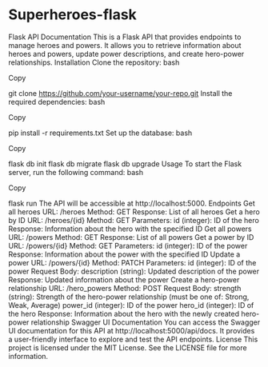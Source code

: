 # Superheroes-flask
Flask API Documentation
This is a Flask API that provides endpoints to manage heroes and powers. It allows you to retrieve information about heroes and powers, update power descriptions, and create hero-power relationships.
Installation
Clone the repository:
bash

Copy

   git clone https://github.com/your-username/your-repo.git
Install the required dependencies:
bash

Copy

   pip install -r requirements.txt
Set up the database:
bash

Copy

   flask db init
   flask db migrate
   flask db upgrade
Usage
To start the Flask server, run the following command:
bash

Copy

flask run
The API will be accessible at http://localhost:5000.
Endpoints
Get all heroes
URL: /heroes
Method: GET
Response: List of all heroes
Get a hero by ID
URL: /heroes/{id}
Method: GET
Parameters:
id (integer): ID of the hero
Response: Information about the hero with the specified ID
Get all powers
URL: /powers
Method: GET
Response: List of all powers
Get a power by ID
URL: /powers/{id}
Method: GET
Parameters:
id (integer): ID of the power
Response: Information about the power with the specified ID
Update a power
URL: /powers/{id}
Method: PATCH
Parameters:
id (integer): ID of the power
Request Body:
description (string): Updated description of the power
Response: Updated information about the power
Create a hero-power relationship
URL: /hero_powers
Method: POST
Request Body:
strength (string): Strength of the hero-power relationship (must be one of: Strong, Weak, Average)
power_id (integer): ID of the power
hero_id (integer): ID of the hero
Response: Information about the hero with the newly created hero-power relationship
Swagger UI Documentation
You can access the Swagger UI documentation for this API at http://localhost:5000/api/docs. It provides a user-friendly interface to explore and test the API endpoints.
License
This project is licensed under the MIT License. See the LICENSE file for more information.
